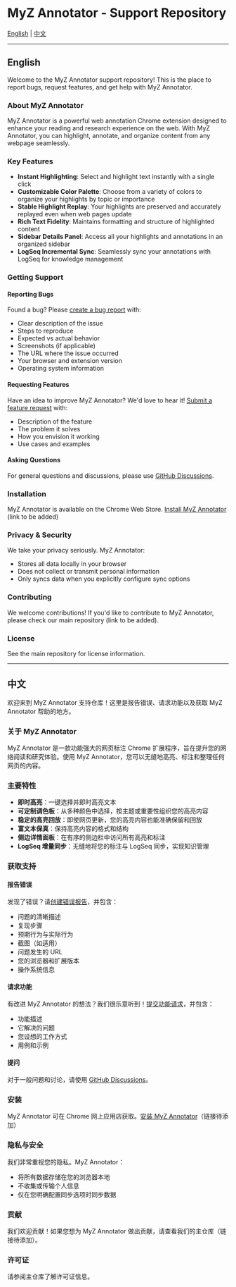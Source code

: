 # MyZ Annotator - Support Repository

[English](#english) | [中文](#中文)

---

## English

Welcome to the MyZ Annotator support repository! This is the place to report bugs, request features, and get help with MyZ Annotator.

### About MyZ Annotator

MyZ Annotator is a powerful web annotation Chrome extension designed to enhance your reading and research experience on the web. With MyZ Annotator, you can highlight, annotate, and organize content from any webpage seamlessly.

### Key Features

- **Instant Highlighting**: Select and highlight text instantly with a single click
- **Customizable Color Palette**: Choose from a variety of colors to organize your highlights by topic or importance
- **Stable Highlight Replay**: Your highlights are preserved and accurately replayed even when web pages update
- **Rich Text Fidelity**: Maintains formatting and structure of highlighted content
- **Sidebar Details Panel**: Access all your highlights and annotations in an organized sidebar
- **LogSeq Incremental Sync**: Seamlessly sync your annotations with LogSeq for knowledge management

### Getting Support

#### Reporting Bugs

Found a bug? Please [create a bug report](https://github.com/myz-suite/myz-support/issues/new/choose) with:
- Clear description of the issue
- Steps to reproduce
- Expected vs actual behavior
- Screenshots (if applicable)
- The URL where the issue occurred
- Your browser and extension version
- Operating system information

#### Requesting Features

Have an idea to improve MyZ Annotator? We'd love to hear it! [Submit a feature request](https://github.com/myz-suite/myz-support/issues/new/choose) with:
- Description of the feature
- The problem it solves
- How you envision it working
- Use cases and examples

#### Asking Questions

For general questions and discussions, please use [GitHub Discussions](https://github.com/myz-suite/myz-support/discussions).

### Installation

MyZ Annotator is available on the Chrome Web Store. [Install MyZ Annotator](https://chrome.google.com/webstore) (link to be added)

### Privacy & Security

We take your privacy seriously. MyZ Annotator:
- Stores all data locally in your browser
- Does not collect or transmit personal information
- Only syncs data when you explicitly configure sync options

### Contributing

We welcome contributions! If you'd like to contribute to MyZ Annotator, please check our main repository (link to be added).

### License

See the main repository for license information.

---

## 中文

欢迎来到 MyZ Annotator 支持仓库！这里是报告错误、请求功能以及获取 MyZ Annotator 帮助的地方。

### 关于 MyZ Annotator

MyZ Annotator 是一款功能强大的网页标注 Chrome 扩展程序，旨在提升您的网络阅读和研究体验。使用 MyZ Annotator，您可以无缝地高亮、标注和整理任何网页的内容。

### 主要特性

- **即时高亮**：一键选择并即时高亮文本
- **可定制调色板**：从多种颜色中选择，按主题或重要性组织您的高亮内容
- **稳定的高亮回放**：即使网页更新，您的高亮内容也能准确保留和回放
- **富文本保真**：保持高亮内容的格式和结构
- **侧边详情面板**：在有序的侧边栏中访问所有高亮和标注
- **LogSeq 增量同步**：无缝地将您的标注与 LogSeq 同步，实现知识管理

### 获取支持

#### 报告错误

发现了错误？请[创建错误报告](https://github.com/myz-suite/myz-support/issues/new/choose)，并包含：
- 问题的清晰描述
- 复现步骤
- 预期行为与实际行为
- 截图（如适用）
- 问题发生的 URL
- 您的浏览器和扩展版本
- 操作系统信息

#### 请求功能

有改进 MyZ Annotator 的想法？我们很乐意听到！[提交功能请求](https://github.com/myz-suite/myz-support/issues/new/choose)，并包含：
- 功能描述
- 它解决的问题
- 您设想的工作方式
- 用例和示例

#### 提问

对于一般问题和讨论，请使用 [GitHub Discussions](https://github.com/myz-suite/myz-support/discussions)。

### 安装

MyZ Annotator 可在 Chrome 网上应用店获取。[安装 MyZ Annotator](https://chrome.google.com/webstore)（链接待添加）

### 隐私与安全

我们非常重视您的隐私。MyZ Annotator：
- 将所有数据存储在您的浏览器本地
- 不收集或传输个人信息
- 仅在您明确配置同步选项时同步数据

### 贡献

我们欢迎贡献！如果您想为 MyZ Annotator 做出贡献，请查看我们的主仓库（链接待添加）。

### 许可证

请参阅主仓库了解许可证信息。